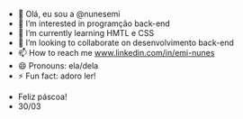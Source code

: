 - 👋 Olá, eu sou a @nunesemi
- 👀 I’m interested in programção back-end
- 🌱 I’m currently learning HMTL e CSS
- 💞️ I’m looking to collaborate on desenvolvimento back-end
- 📫 How to reach me www.linkedin.com/in/emi-nunes
- 😄 Pronouns: ela/dela
- ⚡ Fun fact: adoro ler!

* Feliz páscoa!
* 30/03

<!---
nunesemi/nunesemi is a ✨ special ✨ repository because its `README.md` (this file) appears on your GitHub profile.
You can click the Preview link to take a look at your changes.
--->
